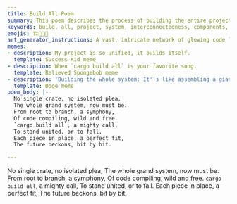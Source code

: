 ```yaml
---
title: Build All Poem
summary: This poem describes the process of building the entire project as a unified system, emphasizing the interconnectedness of its components and the power of a complete, harmonious compilation.
keywords: build, all, project, system, interconnectedness, components, compilation, harmony, cargo build, future
emojis: 🏗️🔗✨🚀
art_generator_instructions: A vast, intricate network of glowing code lines, all converging and connecting to form a single, luminous, harmonious structure. A `cargo build all` command is shown with a powerful, sweeping motion, and the overall scene conveys a sense of unity, strength, and the exciting potential of a fully integrated system.
memes:
- description: My project is so unified, it builds itself.
  template: Success Kid meme
- description: When `cargo build all` is your favorite song.
  template: Relieved Spongebob meme
- description: 'Building the whole system: It''s like assembling a giant, glowing robot.'
  template: Doge meme
poem_body: |-
  No single crate, no isolated plea,
  The whole grand system, now must be.
  From root to branch, a symphony,
  Of code compiling, wild and free.
  `cargo build all`, a mighty call,
  To stand united, or to fall.
  Each piece in place, a perfect fit,
  The future beckons, bit by bit.

---
```

No single crate, no isolated plea,
The whole grand system, now must be.
From root to branch, a symphony,
Of code compiling, wild and free.
`cargo build all`, a mighty call,
To stand united, or to fall.
Each piece in place, a perfect fit,
The future beckons, bit by bit.